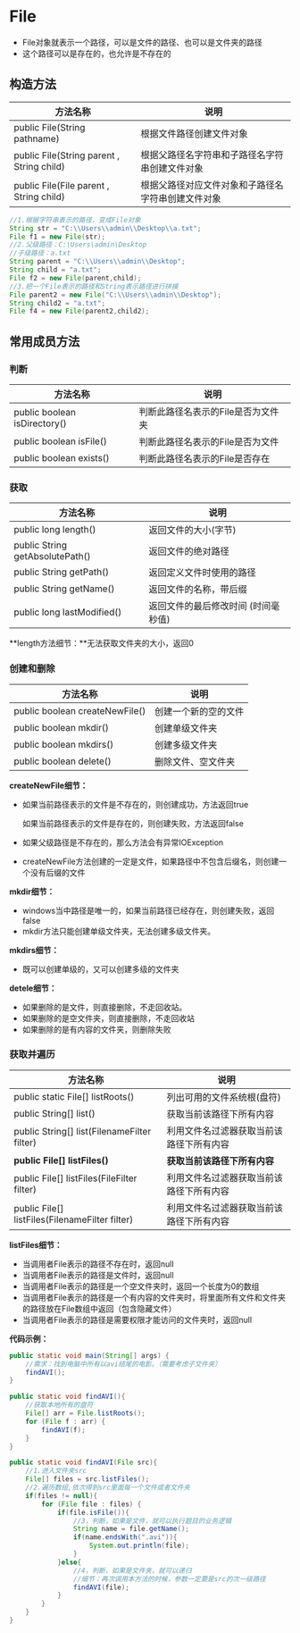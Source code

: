 # File

- File对象就表示一个路径，可以是文件的路径、也可以是文件夹的路径
- 这个路径可以是存在的，也允许是不存在的

## 构造方法

| 方法名称                                  | 说明                                               |
| ----------------------------------------- | -------------------------------------------------- |
| public File(String pathname)              | 根据文件路径创建文件对象                           |
| public File(String parent , String child) | 根据父路径名字符串和子路径名字符串创建文件对象     |
| public File(File parent , String child)   | 根据父路径对应文件对象和子路径名字符串创建文件对象 |

```java
//1.根据字符串表示的路径，变成File对象
String str = "C:\\Users\\admin\\Desktop\\a.txt";
File f1 = new File(str);
//2.父级路径：C:\Users\admin\Desktop
//子级路径：a.txt
String parent = "C:\\Users\\admin\\Desktop";
String child = "a.txt";
File f2 = new File(parent,child);
//3.把一个File表示的路径和String表示路径进行拼接
File parent2 = new File("C:\\Users\\admin\\Desktop");
String child2 = "a.txt";
File f4 = new File(parent2,child2);
```

## 常用成员方法

### 判断

| 方法名称                     | 说明                               |
| ---------------------------- | ---------------------------------- |
| public boolean isDirectory() | 判断此路径名表示的File是否为文件夹 |
| public boolean isFile()      | 判断此路径名表示的File是否为文件   |
| public boolean exists()      | 判断此路径名表示的File是否存在     |

### 获取

| 方法名称                        | 说明                                |
| ------------------------------- | ----------------------------------- |
| public long length()            | 返回文件的大小(字节)                |
| public String getAbsolutePath() | 返回文件的绝对路径                  |
| public String getPath()         | 返回定义文件时使用的路径            |
| public String getName()         | 返回文件的名称，带后缀              |
| public long lastModified()      | 返回文件的最后修改时间 (时间毫秒值) |

**length方法细节：**无法获取文件夹的大小，返回0



### 创建和删除

| 方法名称                       | 说明                 |
| ------------------------------ | -------------------- |
| public boolean createNewFile() | 创建一个新的空的文件 |
| public boolean mkdir()         | 创建单级文件夹       |
| public boolean mkdirs()        | 创建多级文件夹       |
| public boolean delete()        | 删除文件、空文件夹   |

**createNewFile细节：**

- 如果当前路径表示的文件是不存在的，则创建成功，方法返回true

   如果当前路径表示的文件是存在的，则创建失败，方法返回false

- 如果父级路径是不存在的，那么方法会有异常IOException

- createNewFile方法创建的一定是文件，如果路径中不包含后缀名，则创建一个没有后缀的文件

**mkdir细节：**

- windows当中路径是唯一的，如果当前路径已经存在，则创建失败，返回false
- mkdir方法只能创建单级文件夹，无法创建多级文件夹。

**mkdirs细节：**

- 既可以创建单级的，又可以创建多级的文件夹

**detele细节：**

- 如果删除的是文件，则直接删除，不走回收站。
- 如果删除的是空文件夹，则直接删除，不走回收站
- 如果删除的是有内容的文件夹，则删除失败



### 获取并遍历

| 方法名称                                       | 说明                                     |
| ---------------------------------------------- | ---------------------------------------- |
| public static File[] listRoots()               | 列出可用的文件系统根(盘符)               |
| public String[] list()                         | 获取当前该路径下所有内容                 |
| public String[] list(FilenameFilter filter)    | 利用文件名过滤器获取当前该路径下所有内容 |
| **public File[] listFiles()**                  | **获取当前该路径下所有内容**             |
| public File[] listFiles(FileFilter filter)     | 利用文件名过滤器获取当前该路径下所有内容 |
| public File[] listFiles(FilenameFilter filter) | 利用文件名过滤器获取当前该路径下所有内容 |

**listFiles细节：**

- 当调用者File表示的路径不存在时，返回null
- 当调用者File表示的路径是文件时，返回null
- 当调用者File表示的路径是一个空文件夹时，返回一个长度为0的数组
- 当调用者File表示的路径是一个有内容的文件夹时，将里面所有文件和文件夹的路径放在File数组中返回（包含隐藏文件）
- 当调用者File表示的路径是需要权限才能访问的文件夹时，返回null

**代码示例：**

```java
public static void main(String[] args) {
    //需求：找到电脑中所有以avi结尾的电影。（需要考虑子文件夹）
    findAVI();
}

public static void findAVI(){
    //获取本地所有的盘符
    File[] arr = File.listRoots();
    for (File f : arr) {
        findAVI(f);
    }
}

public static void findAVI(File src){
    //1.进入文件夹src
    File[] files = src.listFiles();
    //2.遍历数组,依次得到src里面每一个文件或者文件夹
    if(files != null){
        for (File file : files) {
            if(file.isFile()){
                //3，判断，如果是文件，就可以执行题目的业务逻辑
                String name = file.getName();
                if(name.endsWith(".avi")){
                    System.out.println(file);
                }
            }else{
                //4，判断，如果是文件夹，就可以递归
                //细节：再次调用本方法的时候，参数一定要是src的次一级路径
                findAVI(file);
            }
        }
    }
}
```

